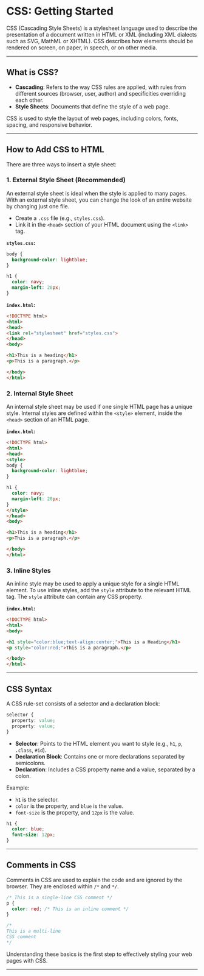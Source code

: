 # CSS: Getting Started

CSS (Cascading Style Sheets) is a stylesheet language used to describe the presentation of a document written in HTML or XML (including XML dialects such as SVG, MathML or XHTML). CSS describes how elements should be rendered on screen, on paper, in speech, or on other media.

---
## What is CSS?

*   **Cascading**: Refers to the way CSS rules are applied, with rules from different sources (browser, user, author) and specificities overriding each other.
*   **Style Sheets**: Documents that define the style of a web page.

CSS is used to style the layout of web pages, including colors, fonts, spacing, and responsive behavior.

---
## How to Add CSS to HTML

There are three ways to insert a style sheet:

### 1. External Style Sheet (Recommended)

An external style sheet is ideal when the style is applied to many pages. With an external style sheet, you can change the look of an entire website by changing just one file.

*   Create a `.css` file (e.g., `styles.css`).
*   Link it in the `<head>` section of your HTML document using the `<link>` tag.

**`styles.css`:**
```css
body {
  background-color: lightblue;
}

h1 {
  color: navy;
  margin-left: 20px;
}
```

**`index.html`:**
```html
<!DOCTYPE html>
<html>
<head>
<link rel="stylesheet" href="styles.css">
</head>
<body>

<h1>This is a heading</h1>
<p>This is a paragraph.</p>

</body>
</html>
```

### 2. Internal Style Sheet

An internal style sheet may be used if one single HTML page has a unique style. Internal styles are defined within the `<style>` element, inside the `<head>` section of an HTML page.

**`index.html`:**
```html
<!DOCTYPE html>
<html>
<head>
<style>
body {
  background-color: lightblue;
}

h1 {
  color: navy;
  margin-left: 20px;
}
</style>
</head>
<body>

<h1>This is a heading</h1>
<p>This is a paragraph.</p>

</body>
</html>
```

### 3. Inline Styles

An inline style may be used to apply a unique style for a single HTML element. To use inline styles, add the `style` attribute to the relevant HTML tag. The `style` attribute can contain any CSS property.

**`index.html`:**
```html
<!DOCTYPE html>
<html>
<body>

<h1 style="color:blue;text-align:center;">This is a Heading</h1>
<p style="color:red;">This is a paragraph.</p>

</body>
</html>
```

---
## CSS Syntax

A CSS rule-set consists of a selector and a declaration block:

```css
selector {
  property: value;
  property: value;
}
```

*   **Selector**: Points to the HTML element you want to style (e.g., `h1`, `p`, `.class`, `#id`).
*   **Declaration Block**: Contains one or more declarations separated by semicolons.
*   **Declaration**: Includes a CSS property name and a value, separated by a colon.

Example:

*   `h1` is the selector.
*   `color` is the property, and `blue` is the value.
*   `font-size` is the property, and `12px` is the value.

```css
h1 {
  color: blue;
  font-size: 12px;
}
```

---
## Comments in CSS

Comments in CSS are used to explain the code and are ignored by the browser. They are enclosed within `/*` and `*/`.

```css
/* This is a single-line CSS comment */
p {
  color: red; /* This is an inline comment */
}

/*
This is a multi-line
CSS comment
*/
```

Understanding these basics is the first step to effectively styling your web pages with CSS.

---